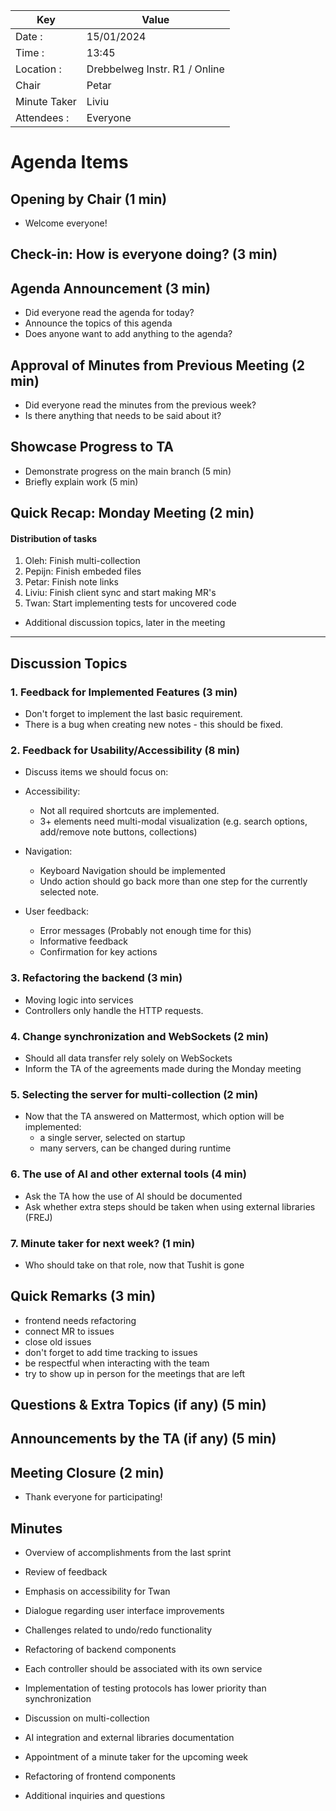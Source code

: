 | Key          | Value                         |
| ------------ |-------------------------------|
| Date :       | 15/01/2024                    |
| Time :       | 13:45                         |
| Location :   | Drebbelweg Instr. R1 / Online |
| Chair        | Petar                         |
| Minute Taker | Liviu                         |
| Attendees :  | Everyone                      |

# Agenda Items

## Opening by Chair (1 min)
- Welcome everyone!

## Check-in: How is everyone doing? (3 min)

## Agenda Announcement (3 min)

- Did everyone read the agenda for today?
- Announce the topics of this agenda
- Does anyone want to add anything to the agenda?

## Approval of Minutes from Previous Meeting (2 min)

- Did everyone read the minutes from the previous week?
- Is there anything that needs to be said about it?

## Showcase Progress to TA 

- Demonstrate progress on the main branch (5 min)
- Briefly explain work (5 min)

## Quick Recap: Monday Meeting (2 min)

#### Distribution of tasks
1. Oleh: Finish multi-collection
2. Pepijn: Finish embeded files
3. Petar: Finish note links
4. Liviu: Finish client sync and start making MR's
5. Twan: Start implementing tests for uncovered code


- Additional discussion topics, later in the meeting

---

## Discussion Topics

### 1. Feedback for Implemented Features (3 min)
- Don't forget to implement the last basic requirement.
- There is a bug when creating new notes - this should be fixed.

### 2. Feedback for Usability/Accessibility (8 min)
- Discuss items we should focus on:

- Accessibility:
    - Not all required shortcuts are implemented.
    - 3+ elements need multi-modal visualization (e.g. search options, add/remove note buttons, collections)
- Navigation:
    - Keyboard Navigation should be implemented 
    - Undo action should go back more than one step for the currently selected note.
- User feedback:
    - Error messages (Probably not enough time for this)
    - Informative feedback 
    - Confirmation for key actions


### 3. Refactoring the backend (3 min)

- Moving logic into services
- Controllers only handle the HTTP requests.

### 4. Change synchronization and WebSockets (2 min)

- Should all data transfer rely solely on WebSockets 
- Inform the TA of the agreements made during the Monday meeting

### 5. Selecting the server for multi-collection (2 min)
- Now that the TA answered on Mattermost, which option will be implemented:
    - a single server, selected on startup
    - many servers, can be changed during runtime

### 6. The use of AI and other external tools (4 min)
- Ask the TA how the use of AI should be documented
- Ask whether extra steps should be taken when using external libraries (FREJ)

### 7. Minute taker for next week? (1 min)
- Who should take on that role, now that Tushit is gone

## Quick Remarks (3 min)
- frontend needs refactoring
- connect MR to issues
- close old issues
- don't forget to add time tracking to issues
- be respectful when interacting with the team
- try to show up in person for the meetings that are left

## Questions & Extra Topics (if any) (5 min)

## Announcements by the TA (if any) (5 min)

## Meeting Closure (2 min)

- Thank everyone for participating!



## Minutes
- Overview of accomplishments from the last sprint

- Review of feedback

- Emphasis on accessibility for Twan

- Dialogue regarding user interface improvements

- Challenges related to undo/redo functionality

- Refactoring of backend components

- Each controller should be associated with its own service

- Implementation of testing protocols has lower priority than synchronization

- Discussion on multi-collection

- AI integration and external libraries documentation

- Appointment of a minute taker for the upcoming week

- Refactoring of frontend components

- Additional inquiries and questions